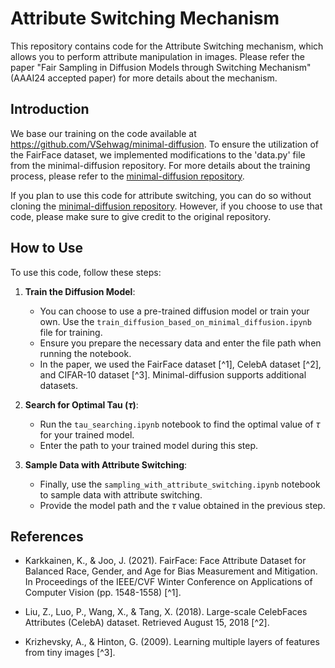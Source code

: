 # Attribute Switching Mechanism

This repository contains code for the Attribute Switching mechanism, which allows you to perform attribute manipulation in images.
Please refer the paper "Fair Sampling in Diffusion Models through Switching Mechanism" (AAAI24 accepted paper) for more details about the mechanism.

## Introduction
We base our training on the code available at https://github.com/VSehwag/minimal-diffusion. To ensure the utilization of the FairFace dataset, we implemented modifications to the 'data.py' file from the minimal-diffusion repository. For more details about the training process, please refer to the [minimal-diffusion repository](https://github.com/VSehwag/minimal-diffusion).

If you plan to use this code for attribute switching, you can do so without cloning the [minimal-diffusion repository](https://github.com/VSehwag/minimal-diffusion). However, if you choose to use that code, please make sure to give credit to the original repository.

## How to Use

To use this code, follow these steps:

1. **Train the Diffusion Model**:
   - You can choose to use a pre-trained diffusion model or train your own. Use the `train_diffusion_based_on_minimal_diffusion.ipynb` file for training.
   - Ensure you prepare the necessary data and enter the file path when running the notebook.
   - In the paper, we used the FairFace dataset [^1], CelebA dataset [^2], and CIFAR-10 dataset [^3]. Minimal-diffusion supports additional datasets.

2. **Search for Optimal Tau ($\tau$)**:
   - Run the `tau_searching.ipynb` notebook to find the optimal value of $\tau$ for your trained model.
   - Enter the path to your trained model during this step.

3. **Sample Data with Attribute Switching**:
   - Finally, use the `sampling_with_attribute_switching.ipynb` notebook to sample data with attribute switching.
   - Provide the model path and the $\tau$ value obtained in the previous step.

## References

- Karkkainen, K., & Joo, J. (2021). FairFace: Face Attribute Dataset for Balanced Race, Gender, and Age for Bias Measurement and Mitigation. In Proceedings of the IEEE/CVF Winter Conference on Applications of Computer Vision (pp. 1548-1558) [^1].

- Liu, Z., Luo, P., Wang, X., & Tang, X. (2018). Large-scale CelebFaces Attributes (CelebA) dataset. Retrieved August 15, 2018 [^2].

- Krizhevsky, A., & Hinton, G. (2009). Learning multiple layers of features from tiny images [^3].
